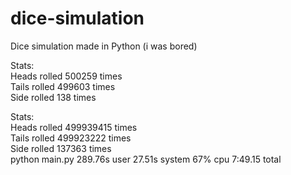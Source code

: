 # dice-simulation
Dice simulation made in Python (i was bored)

Stats: <br />
Heads rolled 500259 times <br />
Tails rolled 499603 times <br />
Side rolled 138 times

Stats: <br />
Heads rolled 499939415 times <br />
Tails rolled 499923222 times <br />
Side rolled 137363 times <br />
python main.py 289.76s user 27.51s system 67% cpu 7:49.15 total
